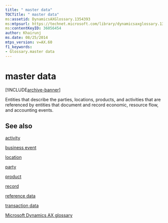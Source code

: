 ```yaml
---
title: " master data"
TOCTitle: " master data"
ms:assetid: DynamicsAXGlossary.1354393
ms:mtpsurl: https://technet.microsoft.com/library/dynamicsaxglossary.1354393(v=AX.60)
ms:contentKeyID: 36056454
author: Khairunj
ms.date: 08/25/2014
mtps_version: v=AX.60
f1_keywords:
- Glossary.master data
---
```


# master data


[!INCLUDE[archive-banner](includes/archive-banner.md)]

Entities that describe the parties, locations, products, and activities that are referenced by entities that document and record economic, resource flow, and accounting events.

## See also

[activity](activity.md)

[business event](business-event.md)

[location](location.md)

[party](https://technet.microsoft.com/library/hh208669\(v=ax.60\))

[product](product.md)

[record](record.md)

[reference data](reference-data.md)

[transaction data](transaction-data.md)

[Microsoft Dynamics AX glossary](glossary/microsoft-dynamics-ax-glossary.md)

  


